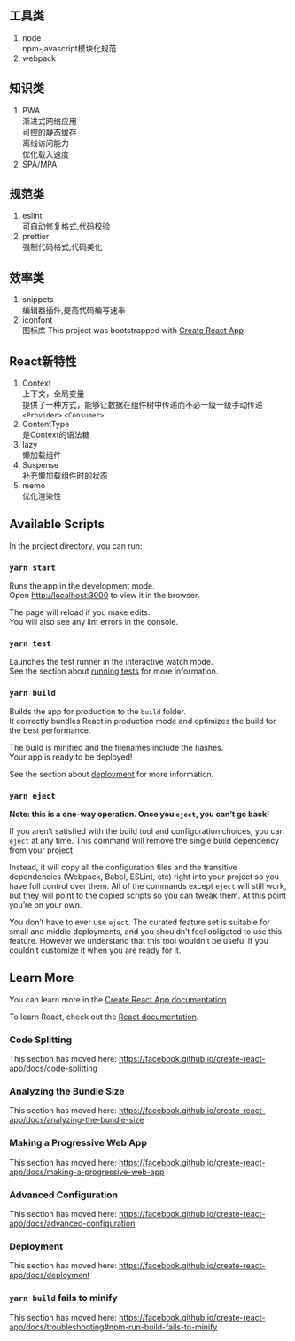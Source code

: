 ## 工具类
1. node<br/>
npm-javascript模块化规范
2. webpack<br/>
## 知识类
1. PWA<br/>
渐进式网络应用<br/>
可控的静态缓存<br/>
离线访问能力<br/>
优化载入速度<br/>
2. SPA/MPA
## 规范类
1. eslint<br/>
可自动修复格式,代码校验
2. prettier<br/>
强制代码格式,代码美化
## 效率类
1. snippets<br/>
编辑器插件,提高代码编写速率 
2. iconfont<br/>
图标库
This project was bootstrapped with [Create React App](https://github.com/facebook/create-react-app).

## React新特性
1. Context <br/>
上下文，全局变量<br/>
提供了一种方式，能够让数据在组件树中传递而不必一级一级手动传递<br/>
`<Provider>`
`<Consumer>`
2. ContentType <br/>
是Context的语法糖
3. lazy <br/>
懒加载组件
4. Suspense <br/>
补充懒加载组件时的状态
5. memo<br/>
优化渲染性

## Available Scripts
In the project directory, you can run:

### `yarn start`

Runs the app in the development mode.<br />
Open [http://localhost:3000](http://localhost:3000) to view it in the browser.

The page will reload if you make edits.<br />
You will also see any lint errors in the console.

### `yarn test`

Launches the test runner in the interactive watch mode.<br />
See the section about [running tests](https://facebook.github.io/create-react-app/docs/running-tests) for more information.

### `yarn build`

Builds the app for production to the `build` folder.<br />
It correctly bundles React in production mode and optimizes the build for the best performance.

The build is minified and the filenames include the hashes.<br />
Your app is ready to be deployed!

See the section about [deployment](https://facebook.github.io/create-react-app/docs/deployment) for more information.

### `yarn eject`

**Note: this is a one-way operation. Once you `eject`, you can’t go back!**

If you aren’t satisfied with the build tool and configuration choices, you can `eject` at any time. This command will remove the single build dependency from your project.

Instead, it will copy all the configuration files and the transitive dependencies (Webpack, Babel, ESLint, etc) right into your project so you have full control over them. All of the commands except `eject` will still work, but they will point to the copied scripts so you can tweak them. At this point you’re on your own.

You don’t have to ever use `eject`. The curated feature set is suitable for small and middle deployments, and you shouldn’t feel obligated to use this feature. However we understand that this tool wouldn’t be useful if you couldn’t customize it when you are ready for it.

## Learn More

You can learn more in the [Create React App documentation](https://facebook.github.io/create-react-app/docs/getting-started).

To learn React, check out the [React documentation](https://reactjs.org/).

### Code Splitting

This section has moved here: https://facebook.github.io/create-react-app/docs/code-splitting

### Analyzing the Bundle Size

This section has moved here: https://facebook.github.io/create-react-app/docs/analyzing-the-bundle-size

### Making a Progressive Web App

This section has moved here: https://facebook.github.io/create-react-app/docs/making-a-progressive-web-app

### Advanced Configuration

This section has moved here: https://facebook.github.io/create-react-app/docs/advanced-configuration

### Deployment

This section has moved here: https://facebook.github.io/create-react-app/docs/deployment

### `yarn build` fails to minify

This section has moved here: https://facebook.github.io/create-react-app/docs/troubleshooting#npm-run-build-fails-to-minify
